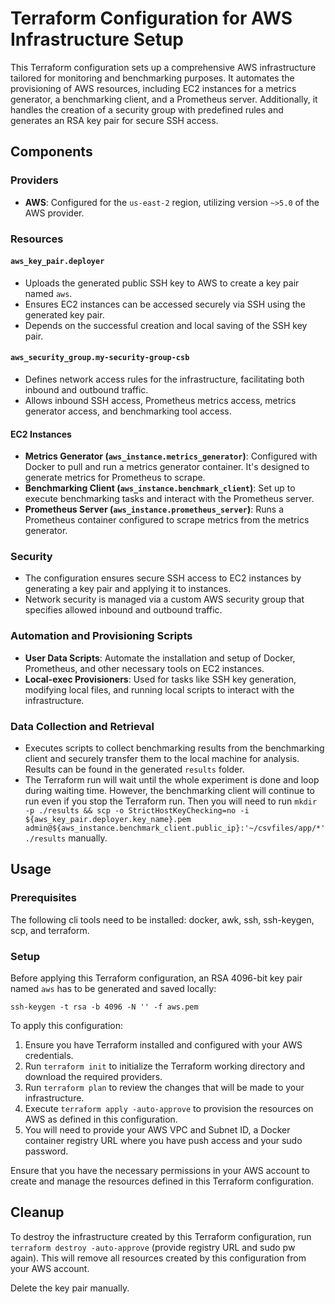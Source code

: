 
# Terraform Configuration for AWS Infrastructure Setup

This Terraform configuration sets up a comprehensive AWS infrastructure tailored for monitoring and benchmarking purposes. It automates the provisioning of AWS resources, including EC2 instances for a metrics generator, a benchmarking client, and a Prometheus server. Additionally, it handles the creation of a security group with predefined rules and generates an RSA key pair for secure SSH access.

## Components

### Providers

- **AWS**: Configured for the `us-east-2` region, utilizing version `~>5.0` of the AWS provider.

### Resources
#### `aws_key_pair.deployer`

- Uploads the generated public SSH key to AWS to create a key pair named `aws`.
- Ensures EC2 instances can be accessed securely via SSH using the generated key pair.
- Depends on the successful creation and local saving of the SSH key pair.

#### `aws_security_group.my-security-group-csb`

- Defines network access rules for the infrastructure, facilitating both inbound and outbound traffic.
- Allows inbound SSH access, Prometheus metrics access, metrics generator access, and benchmarking tool access.

#### EC2 Instances

- **Metrics Generator (`aws_instance.metrics_generator`)**: Configured with Docker to pull and run a metrics generator container. It's designed to generate metrics for Prometheus to scrape.
- **Benchmarking Client (`aws_instance.benchmark_client`)**: Set up to execute benchmarking tasks and interact with the Prometheus server.
- **Prometheus Server (`aws_instance.prometheus_server`)**: Runs a Prometheus container configured to scrape metrics from the metrics generator.

### Security

- The configuration ensures secure SSH access to EC2 instances by generating a key pair and applying it to instances.
- Network security is managed via a custom AWS security group that specifies allowed inbound and outbound traffic.

### Automation and Provisioning Scripts

- **User Data Scripts**: Automate the installation and setup of Docker, Prometheus, and other necessary tools on EC2 instances.
- **Local-exec Provisioners**: Used for tasks like SSH key generation, modifying local files, and running local scripts to interact with the infrastructure.

### Data Collection and Retrieval

- Executes scripts to collect benchmarking results from the benchmarking client and securely transfer them to the local machine for analysis. Results can be found in the generated `results` folder.
- The Terraform run will wait until the whole experiment is done and loop during waiting time. However, the benchmarking client will continue to run even if you stop the Terraform run. Then you will need to run `mkdir -p ./results && scp -o StrictHostKeyChecking=no -i ${aws_key_pair.deployer.key_name}.pem admin@${aws_instance.benchmark_client.public_ip}:'~/csvfiles/app/*' ./results` manually.

## Usage

### Prerequisites
The following cli tools need to be installed: docker, awk, ssh, ssh-keygen, scp, and terraform.

### Setup
Before applying this Terraform configuration, an RSA 4096-bit key pair named `aws` has to be generated and saved locally:

```shell
ssh-keygen -t rsa -b 4096 -N '' -f aws.pem
```

To apply this configuration:

1. Ensure you have Terraform installed and configured with your AWS credentials.
2. Run `terraform init` to initialize the Terraform working directory and download the required providers.
3. Run `terraform plan` to review the changes that will be made to your infrastructure.
4. Execute `terraform apply -auto-approve` to provision the resources on AWS as defined in this configuration.
5. You will need to provide your AWS VPC and Subnet ID, a Docker container registry URL where you have push access and your sudo password.

Ensure that you have the necessary permissions in your AWS account to create and manage the resources defined in this Terraform configuration.


## Cleanup
To destroy the infrastructure created by this Terraform configuration, run `terraform destroy -auto-approve` (provide registry URL and sudo pw again). This will remove all resources created by this configuration from your AWS account.

Delete the key pair manually.
